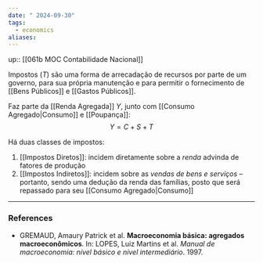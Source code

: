 ```yaml
---
date: " 2024-09-30"
tags:
  - economics
aliases:
---
```


up:: [[061b MOC Contabilidade Nacional]]

Impostos ($T$) são uma forma de arrecadação de recursos por parte de um governo, para sua própria manutenção e para permitir o fornecimento de [[Bens Públicos]] e [[Gastos Públicos]]. 

Faz parte da [[Renda Agregada]] $Y$, junto com [[Consumo Agregado|Consumo]] e [[Poupança]]:
$$
Y = C + S + T
$$

Há duas classes de impostos:
1) [[Impostos Diretos]]: incidem diretamente sobre a *renda* advinda de fatores de produção
2) [[Impostos Indiretos]]: incidem sobre as *vendas de bens e serviços* – portanto, sendo uma dedução da renda das famílias, posto que será repassado para seu  [[Consumo Agregado|Consumo]]

---
### References
- GREMAUD, Amaury Patrick et al. **Macroeconomia básica: agregados macroeconômicos**. In: LOPES, Luiz Martins et al. *Manual de macroeconomia: nível básico e nível intermediário*. 1997.